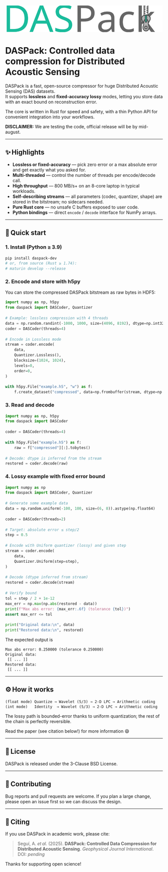 <p align="center">
  <img src="docs/assets/logo.svg" alt="DASPack Logo" />
</p>

# DASPack: Controlled data compression for Distributed Acoustic Sensing

DASPack is a fast, open-source compressor for huge Distributed Acoustic Sensing (DAS) datasets.  
It supports **lossless** and **fixed-accuracy lossy** modes, letting you store data with an exact bound on reconstruction error.

The core is written in Rust for speed and safety, with a thin Python API for convenient integration into your workflows.

**DISCLAIMER:** We are testing the code, official release will be by mid-august.

---

## ✨ Highlights

- **Lossless or fixed-accuracy** — pick zero error or a max absolute error and get exactly what you asked for.
- **Multi-threaded** — control the number of threads per encode/decode call.
- **High throughput** — 800 MB/s+ on an 8-core laptop in typical workloads.
- **Self-describing streams** — all parameters (codec, quantizer, shape) are stored in the bitstream; no sidecars needed.
- **Pure Rust core** — no unsafe C buffers exposed to user code.
- **Python bindings** — direct `encode` / `decode` interface for NumPy arrays.

---

## 🚀 Quick start

### 1. Install (Python ≥ 3.9)

```bash
pip install daspack-dev
# or, from source (Rust ≥ 1.74):
# maturin develop --release
```

### 2. Encode and store with h5py

You can store the compressed DASPack bitstream as raw bytes in HDF5:

```python
import numpy as np, h5py
from daspack import DASCoder, Quantizer

# Example: lossless compression with 4 threads
data = np.random.randint(-1000, 1000, size=(4096, 8192), dtype=np.int32)
coder = DASCoder(threads=4)

# Encode in Lossless mode
stream = coder.encode(
    data,
    Quantizer.Lossless(),
    blocksize=(1024, 1024),
    levels=0,
    order=0,
)

with h5py.File("example.h5", "w") as f:
    f.create_dataset("compressed", data=np.frombuffer(stream, dtype=np.uint8))
```

### 3. Read and decode

```python
import numpy as np, h5py
from daspack import DASCoder

coder = DASCoder(threads=4)

with h5py.File("example.h5") as f:
    raw = f["compressed"][:].tobytes()

# Decode: dtype is inferred from the stream
restored = coder.decode(raw)
```


### 4. Lossy example with fixed error bound

```python
import numpy as np
from daspack import DASCoder, Quantizer

# Generate some example data
data = np.random.uniform(-100, 100, size=(6, 8)).astype(np.float64)

coder = DASCoder(threads=2)

# Target: absolute error ≤ step/2
step = 0.5

# Encode with Uniform quantizer (lossy) and given step
stream = coder.encode(
    data,
    Quantizer.Uniform(step=step),
)

# Decode (dtype inferred from stream)
restored = coder.decode(stream)

# Verify bound
tol = step / 2 + 1e-12
max_err = np.max(np.abs(restored - data))
print(f"Max abs error: {max_err:.6f} (tolerance {tol})")
assert max_err <= tol

print("Original data:\n", data)
print("Restored data:\n", restored)
```

The expected output is
```
Max abs error: 0.250000 (tolerance 0.250000)
Original data:
 [[ ... ]]
Restored data:
 [[ ... ]]
```

---


## ⚙️ How it works

```
(float mode) Quantize → Wavelet (5/3) → 2-D LPC → Arithmetic coding
(int mode)   Identity  → Wavelet (5/3) → 2-D LPC → Arithmetic coding
```
The lossy path is bounded-error thanks to uniform quantization; the rest of the chain is perfectly reversible.

Read the paper (see citation below!) for more information 😄


---

## 📄 License

DASPack is released under the 3-Clause BSD License.

---

## 🤝 Contributing

Bug reports and pull requests are welcome.
If you plan a large change, please open an issue first so we can discuss the design.

---

## 📣 Citing

If you use DASPack in academic work, please cite:

> Seguí, A. *et al.* (2025). **DASPack: Controlled Data Compression for Distributed Acoustic Sensing**. *Geophysical Journal International*.\
> DOI: *pending*

Thanks for supporting open science!

